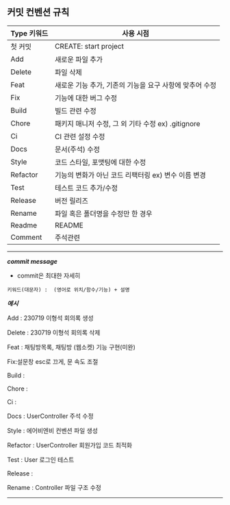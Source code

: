 ## 커밋 컨벤션 규칙

| Type 키워드 | 사용 시점 |
| --- | --- |
| 첫 커밋 | CREATE: start project |
| Add | 새로운 파일 추가 |
| Delete | 파일 삭제 |
| Feat | 새로운 기능 추가, 기존의 기능을 요구 사항에 맞추어 수정 |
| Fix | 기능에 대한 버그 수정 |
| Build | 빌드 관련 수정 |
| Chore | 패키지 매니저 수정, 그 외 기타 수정 ex) .gitignore |
| Ci | CI 관련 설정 수정 |
| Docs | 문서(주석) 수정 |
| Style | 코드 스타일, 포맷팅에 대한 수정 |
| Refactor | 기능의 변화가 아닌 코드 리팩터링 ex) 변수 이름 변경 |
| Test | 테스트 코드 추가/수정 |
| Release | 버전 릴리즈 |
| Rename | 파일 혹은 폴더명을 수정만 한 경우 |
| Readme | README |
| Comment | 주석관련 |
---
 ***commit message***
  - commit은 최대한 자세히

`키워드(대문자) :  (영어로 위치/함수/기능) + 설명`

***예시***


Add : 230719 이형석 회의록 생성

Delete : 230719 이형석 회의록 삭제

Feat : 채팅방목록, 채팅방 (웹소켓) 기능 구현(미완)

Fix:설문창 esc로 끄게, 문 속도 조절

Build : 

Chore : 

Ci :

Docs : UserController 주석 수정

Style : 에어비엔비 컨벤션 파일 생성

Refactor : UserController 회원가입 코드 최적화

Test : User 로그인 테스트

Release : 

Rename : Controller 파일 구조 수정

---
